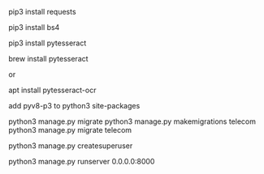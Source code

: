 pip3 install requests

pip3 install bs4

pip3 install pytesseract


brew install pytesseract

or

apt install pytesseract-ocr



add pyv8-p3 to python3 site-packages


python3 manage.py migrate
python3 manage.py makemigrations telecom
python3 manage.py migrate telecom

python3 manage.py createsuperuser

python3 manage.py runserver 0.0.0.0:8000


